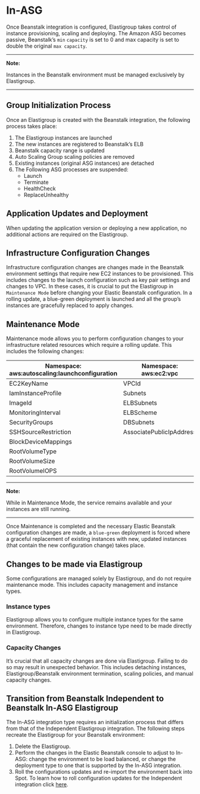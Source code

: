 # In-ASG

Once Beanstalk integration is configured, Elastigroup takes control of instance provisioning, scaling and deploying. The Amazon ASG becomes passive, Beanstalk’s `min` `capacity` is set to 0 and max capacity is set to double the original `max capacity`.

---

**Note:**

Instances in the Beanstalk environment must be managed exclusively by Elastigroup.

---

## Group Initialization Process

Once an Elastigroup is created with the Beanstalk integration, the following process takes place:

1. The Elastigroup instances are launched
2. The new instances are registered to Beanstalk’s ELB
3. Beanstalk capacity range is updated
4. Auto Scaling Group scaling policies are removed
5. Existing instances (original ASG instances) are detached
6. The Following ASG processes are suspended:
   * Launch
   * Terminate
   * HealthCheck
   * ReplaceUnhealthy

## Application Updates and Deployment

When updating the application version or deploying a new application, no additional actions are required on the Elastigroup.

## Infrastructure Configuration Changes

Infrastructure configuration changes are changes made in the Beanstalk environment settings that require new EC2 instances to be provisioned. This includes changes to the launch configuration such as key pair settings and changes to VPC. In these cases, it is crucial to put the Elastigroup in `Maintenance Mode` before changing your Elastic Beanstalk configuration. In a rolling update, a blue-green deployment is launched and all the group’s instances are gracefully replaced to apply changes.

## Maintenance Mode

Maintenance mode allows you to perform configuration changes to your infrastructure related resources which require a rolling update. This includes the following changes:

|**Namespace: aws:autoscaling:launchconfiguration** | **Namespace: aws:ec2:vpc**|
|---|---|
|EC2KeyName|VPCId
|IamInstanceProfile|Subnets
|ImageId|ELBSubnets
|MonitoringInterval|ELBScheme
|SecurityGroups|DBSubnets
|SSHSourceRestriction|AssociatePublicIpAddress
|BlockDeviceMappings|
|RootVolumeType|
|RootVolumeSize|
|RootVolumeIOPS|

---

**Note:**

While in Maintenance Mode, the service remains available and your instances are still running.

---

Once Maintenance is completed and the necessary Elastic Beanstalk configuration changes are made, a `blue-green` deployment is forced where a graceful replacement of existing instances with new, updated instances (that contain the new configuration change) takes place.

## Changes to be made via Elastigroup

Some configurations are managed solely by Elastigroup, and do not require maintenance mode. This includes capacity management and instance types.

### Instance types

Elastigroup allows you to configure multiple instance types for the same environment. Therefore, changes to instance type need to be made directly in Elastigroup.

### Capacity Changes

It’s crucial that all capacity changes are done via Elastigroup. Failing to do so may result in unexpected behavior. This includes detaching instances, Elastigroup/Beanstalk environment termination, scaling policies, and manual capacity changes.

## Transition from Beanstalk Independent to Beanstalk In-ASG Elastigroup

The In-ASG integration type requires an initialization process that differs from that of the Independent Elastigroup integration.  The following steps recreate the Elastigroup for your Beanstalk environment:

1. Delete the Elastigroup.
2. Perform the changes in the Elastic Beanstalk console to adjust to In-ASG: change the environment to be load balanced, or change the deployment type to one that is supported by the In-ASG integration.
3. Roll the configurations updates and re-import the environment back into Spot. To learn how to roll configuration updates for the Independent integration click [here](elastigroup/tools-integrations/elastic-beanstalk/roll-configuration-updates).

